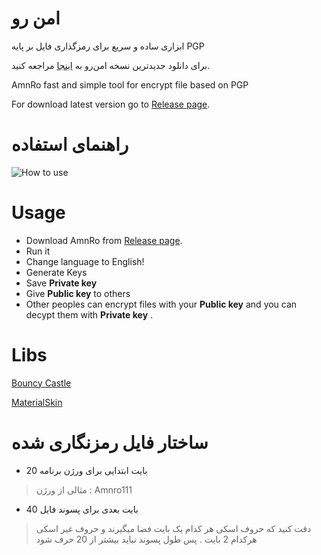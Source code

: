 # امن رو
ابزاری ساده و سریع برای رمزگذاری فایل بر پایه PGP

برای دانلود جدیدترین نسخه امن‌رو به [اینجا](https://github.com/AmnBAN/AmnRo/releases/latest) مراجعه کنید.

AmnRo fast and simple tool for encrypt file based on PGP

For download latest version go to [Release page](https://github.com/AmnBAN/AmnRo/releases/latest).

# راهنمای استفاده

![How to use](https://user-images.githubusercontent.com/50942920/66287105-42f2ba00-e8e1-11e9-8afb-09f2a826b194.gif)

# Usage
- Download AmnRo from [Release page](https://github.com/AmnBAN/AmnRo/releases/latest).
- Run it
- Change language to English!
- Generate Keys
- Save **Private key**
- Give **Public key** to others
- Other peoples can encrypt files with your **Public key** and you can decypt them with **Private key** .

# Libs

[Bouncy Castle](https://github.com/bcgit/bc-csharp)

[MaterialSkin](https://github.com/giansalex/MaterialSkin)

# ساختار فایل رمزنگاری شده 

- 20 بایت ابتدایی برای ورژن برنامه 
> مثالی از ورژن : Amnro111

- 40 بایت بعدی برای پسوند فایل
> دقت کنید که حروف اسکی هر کدام یک بایت فضا میگیرند و حروف غیر اسکی هرکدام 2 بایت . پس طول پسوند نباید بیشتر از 20 حرف شود
